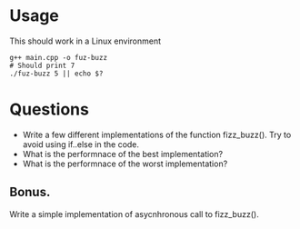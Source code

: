 # Usage

This should work in a Linux environment

```
g++ main.cpp -o fuz-buzz
# Should print 7
./fuz-buzz 5 || echo $?
```

# Questions

* Write a few different implementations of the function fizz_buzz(). Try to avoid using if..else in the code.
* What is the performnace of the best implementation?
* What is the performnace of the worst implementation?

## Bonus.

Write a simple implementation of asycnhronous call to fizz_buzz().


